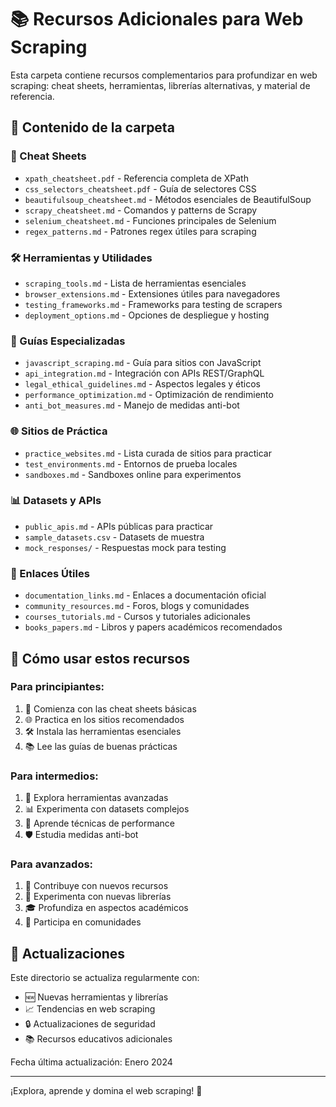 # 📚 Recursos Adicionales para Web Scraping

Esta carpeta contiene recursos complementarios para profundizar en web scraping: cheat sheets, herramientas, librerías alternativas, y material de referencia.

## 📁 Contenido de la carpeta

### 🔖 Cheat Sheets
- `xpath_cheatsheet.pdf` - Referencia completa de XPath
- `css_selectors_cheatsheet.pdf` - Guía de selectores CSS  
- `beautifulsoup_cheatsheet.md` - Métodos esenciales de BeautifulSoup
- `scrapy_cheatsheet.md` - Comandos y patterns de Scrapy
- `selenium_cheatsheet.md` - Funciones principales de Selenium
- `regex_patterns.md` - Patrones regex útiles para scraping

### 🛠️ Herramientas y Utilidades
- `scraping_tools.md` - Lista de herramientas esenciales
- `browser_extensions.md` - Extensiones útiles para navegadores
- `testing_frameworks.md` - Frameworks para testing de scrapers
- `deployment_options.md` - Opciones de despliegue y hosting

### 📖 Guías Especializadas
- `javascript_scraping.md` - Guía para sitios con JavaScript
- `api_integration.md` - Integración con APIs REST/GraphQL
- `legal_ethical_guidelines.md` - Aspectos legales y éticos
- `performance_optimization.md` - Optimización de rendimiento
- `anti_bot_measures.md` - Manejo de medidas anti-bot

### 🌐 Sitios de Práctica
- `practice_websites.md` - Lista curada de sitios para practicar
- `test_environments.md` - Entornos de prueba locales
- `sandboxes.md` - Sandboxes online para experimentos

### 📊 Datasets y APIs
- `public_apis.md` - APIs públicas para practicar
- `sample_datasets.csv` - Datasets de muestra
- `mock_responses/` - Respuestas mock para testing

### 🔗 Enlaces Útiles
- `documentation_links.md` - Enlaces a documentación oficial
- `community_resources.md` - Foros, blogs y comunidades
- `courses_tutorials.md` - Cursos y tutoriales adicionales
- `books_papers.md` - Libros y papers académicos recomendados

## 🎯 Cómo usar estos recursos

### Para principiantes:
1. 📖 Comienza con las cheat sheets básicas
2. 🌐 Practica en los sitios recomendados
3. 🛠️ Instala las herramientas esenciales
4. 📚 Lee las guías de buenas prácticas

### Para intermedios:
1. 🔧 Explora herramientas avanzadas
2. 📊 Experimenta con datasets complejos
3. 🌊 Aprende técnicas de performance
4. 🛡️ Estudia medidas anti-bot

### Para avanzados:
1. 📝 Contribuye con nuevos recursos
2. 🧪 Experimenta con nuevas librerías
3. 🎓 Profundiza en aspectos académicos
4. 👥 Participa en comunidades

## 🔄 Actualizaciones

Este directorio se actualiza regularmente con:
- 🆕 Nuevas herramientas y librerías
- 📈 Tendencias en web scraping
- 🔒 Actualizaciones de seguridad
- 📚 Recursos educativos adicionales

Fecha última actualización: Enero 2024

---

¡Explora, aprende y domina el web scraping! 🚀